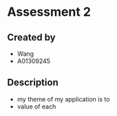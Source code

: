 # Assessment 2
## Created by
- Wang
- A01309245
## Description
- my theme of my application is to 
- value of each 